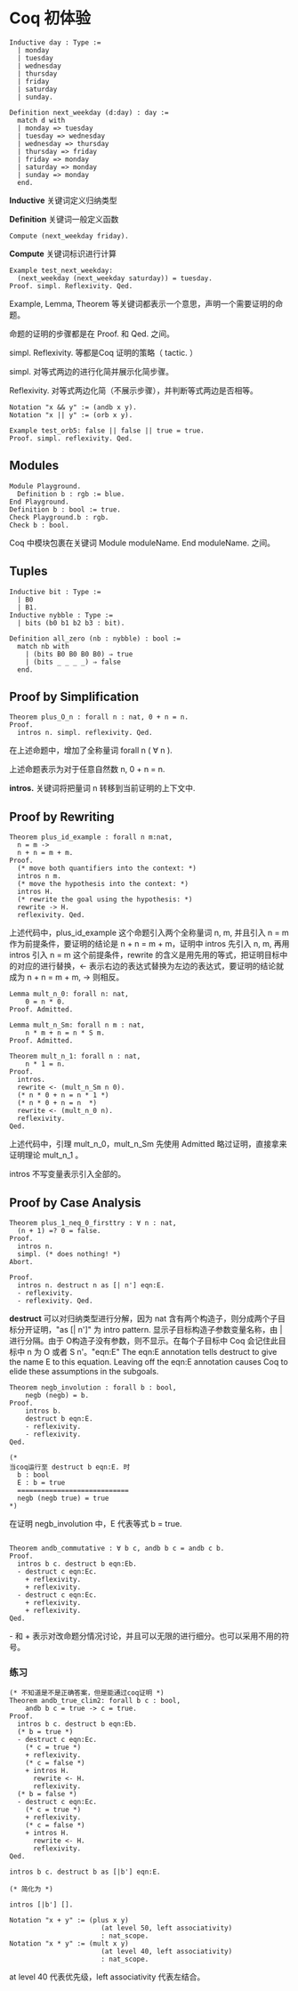 # Coq 初体验

```Coq
Inductive day : Type :=
  | monday
  | tuesday
  | wednesday
  | thursday
  | friday
  | saturday
  | sunday.

Definition next_weekday (d:day) : day :=
  match d with
  | monday => tuesday
  | tuesday => wednesday
  | wednesday => thursday
  | thursday => friday
  | friday => monday
  | saturday => monday
  | sunday => monday
  end.
```

**Inductive** 关键词定义归纳类型

**Definition** 关键词一般定义函数

```Coq
Compute (next_weekday friday).
```

**Compute** 关键词标识进行计算

```Coq
Example test_next_weekday:
  (next_weekday (next_weekday saturday)) = tuesday.
Proof. simpl. Reflexivity. Qed.
```

Example, Lemma, Theorem 等关键词都表示一个意思，声明一个需要证明的命题。

命题的证明的步骤都是在 Proof.  和  Qed. 之间。

simpl. Reflexivity. 等都是Coq 证明的策略（ tactic. ）

simpl. 对等式两边的进行化简并展示化简步骤。

Reflexivity. 对等式两边化简（不展示步骤），并判断等式两边是否相等。

```Coq
Notation "x && y" := (andb x y).
Notation "x || y" := (orb x y).

Example test_orb5: false || false || true = true.
Proof. simpl. reflexivity. Qed.
```

## Modules

```Coq
Module Playground.
  Definition b : rgb := blue.
End Playground.
Definition b : bool := true.
Check Playground.b : rgb.
Check b : bool.
```

Coq 中模块包裹在关键词 Module moduleName.  End moduleName. 之间。

## Tuples

```Coq
Inductive bit : Type :=
  | B0
  | B1.
Inductive nybble : Type :=
  | bits (b0 b1 b2 b3 : bit).

Definition all_zero (nb : nybble) : bool :=
  match nb with
    | (bits B0 B0 B0 B0) ⇒ true
    | (bits _ _ _ _) ⇒ false
  end.
```

## Proof by Simplification

```Coq
Theorem plus_O_n : forall n : nat, 0 + n = n.
Proof.
  intros n. simpl. reflexivity. Qed.
```

在上述命题中，增加了全称量词 forall n (  $\forall$ n ). 

上述命题表示为对于任意自然数 n, 0 + n = n. 

**intros.** 关键词将把量词 n 转移到当前证明的上下文中.

## Proof by Rewriting

```Coq
Theorem plus_id_example : forall n m:nat,
  n = m ->
  n + n = m + m.
Proof.
  (* move both quantifiers into the context: *)
  intros n m.
  (* move the hypothesis into the context: *)
  intros H.
  (* rewrite the goal using the hypothesis: *)
  rewrite -> H.
  reflexivity. Qed.
```

上述代码中，plus_id_example 这个命题引入两个全称量词 n, m, 并且引入 n = m 作为前提条件，要证明的结论是  n + n = m + m，证明中 intros 先引入 n, m,  再用 intros 引入 n = m 这个前提条件，rewrite 的含义是用先用的等式，把证明目标中的对应的进行替换，$\leftarrow$ 表示右边的表达式替换为左边的表达式，要证明的结论就成为 n + n = m + m, $\rightarrow$ 则相反。

```Coq
Lemma mult_n_0: forall n: nat,
    0 = n * 0.
Proof. Admitted.

Lemma mult_n_Sm: forall n m : nat,
    n * m + n = n * S m.
Proof. Admitted.

Theorem mult_n_1: forall n : nat,
    n * 1 = n.
Proof.
  intros.
  rewrite <- (mult_n_Sm n 0).
  (* n * 0 + n = n * 1 *)
  (* n * 0 + n = n  *)
  rewrite <- (mult_n_0 n).
  reflexivity.
Qed.
```

上述代码中，引理 mult_n_0，mult_n_Sm 先使用 Admitted 略过证明，直接拿来证明理论 mult_n_1 。

intros 不写变量表示引入全部的。

## Proof by Case Analysis

```Coq
Theorem plus_1_neq_0_firsttry : ∀ n : nat,
  (n + 1) =? 0 = false.
Proof.
  intros n.
  simpl. (* does nothing! *)
Abort.

Proof.
  intros n. destruct n as [| n'] eqn:E.
  - reflexivity.
  - reflexivity. Qed.
```

**destruct** 可以对归纳类型进行分解，因为 nat 含有两个构造子，则分成两个子目标分开证明，"as [| n']" 为 intro pattern. 显示子目标构造子参数变量名称，由 | 进行分隔。由于 O构造子没有参数，则不显示。在每个子目标中 Coq 会记住此目标中 n 为 O 或者 S n'。"eqn:E" The eqn:E annotation tells destruct to give the name E to this equation. Leaving off the eqn:E annotation causes Coq to elide these assumptions in the subgoals. 

```Coq
Theorem negb_involution : forall b : bool,
	negb (negb) = b.
Proof.
	intros b.
	destruct b eqn:E.
	- reflexivity.
	- reflexivity.
Qed.

(*
当coq运行至 destruct b eqn:E. 时
  b : bool
  E : b = true
  ============================
  negb (negb true) = true
*)
```

在证明 negb_involution 中，E 代表等式 b = true.

```Coq

Theorem andb_commutative : ∀ b c, andb b c = andb c b.
Proof.
  intros b c. destruct b eqn:Eb.
  - destruct c eqn:Ec.
    + reflexivity.
    + reflexivity.
  - destruct c eqn:Ec.
    + reflexivity.
    + reflexivity.
Qed.
```

\- 和 \+ 表示对改命题分情况讨论，并且可以无限的进行细分。也可以采用不用的符号。

### 练习

```
(* 不知道是不是正确答案，但是能通过coq证明 *)
Theorem andb_true_clim2: forall b c : bool,
    andb b c = true -> c = true.
Proof.
  intros b c. destruct b eqn:Eb.
  (* b = true *)
  - destruct c eqn:Ec.
    (* c = true *)
    + reflexivity.
    (* c = false *)
    + intros H.
      rewrite <- H.
      reflexivity.
  (* b = false *)
  - destruct c eqn:Ec.
    (* c = true *)
    + reflexivity.
    (* c = false *)
    + intros H.
      rewrite <- H.
      reflexivity.
Qed.
```



```Coq
intros b c. destruct b as [|b'] eqn:E.

(* 简化为 *)

intros [|b'] [].
```



```
Notation "x + y" := (plus x y)
                       (at level 50, left associativity)
                       : nat_scope.
Notation "x * y" := (mult x y)
                       (at level 40, left associativity)
                       : nat_scope.
```



at level 40  代表优先级，left associativity 代表左结合。

